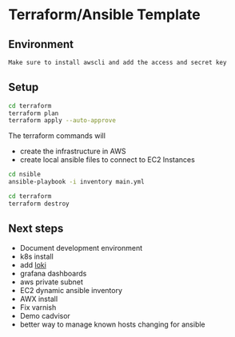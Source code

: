 # Terraform/Ansible Template

## Environment

```bash
Make sure to install awscli and add the access and secret key
```

## Setup

```bash
cd terraform
terraform plan
terraform apply --auto-approve
```

The terraform commands will 
- create the infrastructure in AWS
- create local ansible files to connect to EC2 Instances

```bash
cd nsible
ansible-playbook -i inventory main.yml
```

```bash
cd terraform
terraform destroy
```

## Next steps
- Document development environment
- k8s install
- add [loki](https://github.com/grafana/loki)
- grafana dashboards
- aws private subnet
- EC2 dynamic ansible inventory
- AWX install
- Fix varnish
- Demo cadvisor
- better way to manage known hosts changing for ansible
